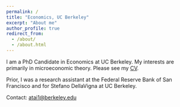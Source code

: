 ```yaml
---
permalink: /
title: "Economics, UC Berkeley"
excerpt: "About me"
author_profile: true
redirect_from: 
  - /about/
  - /about.html
---
```


I am a PhD Candidate in Economics at UC Berkeley. My interests are primarily in microeconomic theory. Please see my [CV](files/Tai_CV.pdf).

Prior, I was a research assistant at the Federal Reserve Bank of San Francisco and for Stefano DellaVigna at UC Berkeley.

Contact: atai1@berkeley.edu
